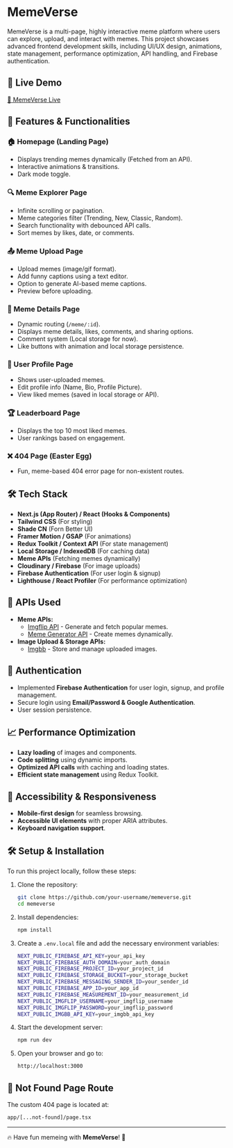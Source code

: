 # MemeVerse

MemeVerse is a multi-page, highly interactive meme platform where users can explore, upload, and interact with memes. This project showcases advanced frontend development skills, including UI/UX design, animations, state management, performance optimization, API handling, and Firebase authentication.

## 🚀 Live Demo
[🔗 MemeVerse Live](https://memesverse.vercel.app/)

## 📌 Features & Functionalities

### 🏠 Homepage (Landing Page)
- Displays trending memes dynamically (Fetched from an API).
- Interactive animations & transitions.
- Dark mode toggle.

### 🔍 Meme Explorer Page
- Infinite scrolling or pagination.
- Meme categories filter (Trending, New, Classic, Random).
- Search functionality with debounced API calls.
- Sort memes by likes, date, or comments.

### 📤 Meme Upload Page
- Upload memes (image/gif format).
- Add funny captions using a text editor.
- Option to generate AI-based meme captions.
- Preview before uploading.

### 📄 Meme Details Page
- Dynamic routing (`/meme/:id`).
- Displays meme details, likes, comments, and sharing options.
- Comment system (Local storage for now).
- Like buttons with animation and local storage persistence.

### 👤 User Profile Page
- Shows user-uploaded memes.
- Edit profile info (Name, Bio, Profile Picture).
- View liked memes (saved in local storage or API).

### 🏆 Leaderboard Page
- Displays the top 10 most liked memes.
- User rankings based on engagement.

### ❌ 404 Page (Easter Egg)
- Fun, meme-based 404 error page for non-existent routes.

## 🛠 Tech Stack
- **Next.js (App Router) / React (Hooks & Components)**
- **Tailwind CSS** (For styling)
- **Shade CN** (Forn Better UI)
- **Framer Motion / GSAP** (For animations)
- **Redux Toolkit / Context API** (For state management)
- **Local Storage / IndexedDB** (For caching data)
- **Meme APIs** (Fetching memes dynamically)
- **Cloudinary / Firebase** (For image uploads)
- **Firebase Authentication** (For user login & signup)
- **Lighthouse / React Profiler** (For performance optimization)

## 🔗 APIs Used
- **Meme APIs:**
  - [Imgflip API](https://imgflip.com/api) - Generate and fetch popular memes.
  - [Meme Generator API](https://memegen.link/) - Create memes dynamically.
- **Image Upload & Storage APIs:**
  - [Imgbb](https://api.imgbb.com/) - Store and manage uploaded images.

## 🔐 Authentication
- Implemented **Firebase Authentication** for user login, signup, and profile management.
- Secure login using **Email/Password & Google Authentication**.
- User session persistence.

## 📈 Performance Optimization
- **Lazy loading** of images and components.
- **Code splitting** using dynamic imports.
- **Optimized API calls** with caching and loading states.
- **Efficient state management** using Redux Toolkit.

## 📱 Accessibility & Responsiveness
- **Mobile-first design** for seamless browsing.
- **Accessible UI elements** with proper ARIA attributes.
- **Keyboard navigation support**.

## 🛠 Setup & Installation
To run this project locally, follow these steps:

1. Clone the repository:
   ```sh
   git clone https://github.com/your-username/memeverse.git
   cd memeverse
   ```

2. Install dependencies:
   ```sh
   npm install
   ```

3. Create a `.env.local` file and add the necessary environment variables:
   ```sh
   NEXT_PUBLIC_FIREBASE_API_KEY=your_api_key
   NEXT_PUBLIC_FIREBASE_AUTH_DOMAIN=your_auth_domain
   NEXT_PUBLIC_FIREBASE_PROJECT_ID=your_project_id
   NEXT_PUBLIC_FIREBASE_STORAGE_BUCKET=your_storage_bucket
   NEXT_PUBLIC_FIREBASE_MESSAGING_SENDER_ID=your_sender_id
   NEXT_PUBLIC_FIREBASE_APP_ID=your_app_id
   NEXT_PUBLIC_FIREBASE_MEASUREMENT_ID=your_measurement_id
   NEXT_PUBLIC_IMGFLIP_USERNAME=your_imgflip_username
   NEXT_PUBLIC_IMGFLIP_PASSWORD=your_imgflip_password
   NEXT_PUBLIC_IMGBB_API_KEY=your_imgbb_api_key
   ```

4. Start the development server:
   ```sh
   npm run dev
   ```

5. Open your browser and go to:
   ```sh
   http://localhost:3000
   ```

## 📂 Not Found Page Route
The custom 404 page is located at:
```sh
app/[...not-found]/page.tsx
```



---
🔥 Have fun memeing with **MemeVerse**! 🚀

